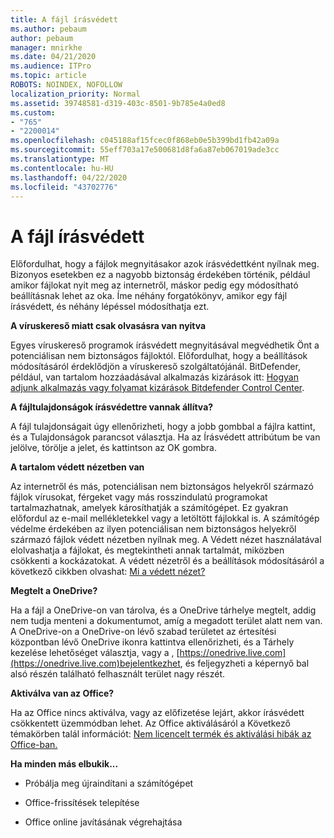 ```yaml
---
title: A fájl írásvédett
ms.author: pebaum
author: pebaum
manager: mnirkhe
ms.date: 04/21/2020
ms.audience: ITPro
ms.topic: article
ROBOTS: NOINDEX, NOFOLLOW
localization_priority: Normal
ms.assetid: 39748581-d319-403c-8501-9b785e4a0ed8
ms.custom:
- "765"
- "2200014"
ms.openlocfilehash: c045188af15fcec0f868eb0e5b399bd1fb42a09a
ms.sourcegitcommit: 55eff703a17e500681d8fa6a87eb067019ade3cc
ms.translationtype: MT
ms.contentlocale: hu-HU
ms.lasthandoff: 04/22/2020
ms.locfileid: "43702776"
---
```

# <a name="file-open-read-only"></a>A fájl írásvédett

Előfordulhat, hogy a fájlok megnyitásakor azok írásvédettként nyílnak meg. Bizonyos esetekben ez a nagyobb biztonság érdekében történik, például amikor fájlokat nyit meg az internetről, máskor pedig egy módosítható beállításnak lehet az oka. Íme néhány forgatókönyv, amikor egy fájl írásvédett, és néhány lépéssel módosíthatja ezt.
  
 **A víruskereső miatt csak olvasásra van nyitva**
  
Egyes víruskereső programok írásvédett megnyitásával megvédhetik Önt a potenciálisan nem biztonságos fájloktól. Előfordulhat, hogy a beállítások módosításáról érdeklődjön a víruskereső szolgáltatójánál. BitDefender, például, van tartalom hozzáadásával alkalmazás kizárások itt: [Hogyan adjunk alkalmazás vagy folyamat kizárások Bitdefender Control Center](https://aka.ms/AA6098i).
  
 **A fájltulajdonságok írásvédettre vannak állítva?**
  
A fájl tulajdonságait úgy ellenőrizheti, hogy a jobb gombbal a fájlra kattint, és a Tulajdonságok parancsot választja. Ha az Írásvédett attribútum be van jelölve, törölje a jelet, és kattintson az OK gombra.
  
 **A tartalom védett nézetben van**
  
Az internetről és más, potenciálisan nem biztonságos helyekről származó fájlok vírusokat, férgeket vagy más rosszindulatú programokat tartalmazhatnak, amelyek károsíthatják a számítógépet. Ez gyakran előfordul az e-mail mellékletekkel vagy a letöltött fájlokkal is. A számítógép védelme érdekében az ilyen potenciálisan nem biztonságos helyekről származó fájlok védett nézetben nyílnak meg. A Védett nézet használatával elolvashatja a fájlokat, és megtekintheti annak tartalmát, miközben csökkenti a kockázatokat. A védett nézetről és a beállítások módosításáról a következő cikkben olvashat: [Mi a védett nézet?](https://support.office.com/article/d6f09ac7-e6b9-4495-8e43-2bbcdbcb6653)
  
 **Megtelt a OneDrive?**
  
Ha a fájl a OneDrive-on van tárolva, és a OneDrive tárhelye megtelt, addig nem tudja menteni a dokumentumot, amíg a megadott terület alatt nem van. A OneDrive-on a OneDrive-on lévő szabad területet az értesítési központban lévő OneDrive ikonra kattintva ellenőrizheti, és a Tárhely kezelése lehetőséget választja, vagy a , [https://onedrive.live.com](https://onedrive.live.com)bejelentkezhet, és feljegyzheti a képernyő bal alsó részén található felhasznált terület nagy részét.
  
 **Aktiválva van az Office?**
  
Ha az Office nincs aktiválva, vagy az előfizetése lejárt, akkor írásvédett csökkentett üzemmódban lehet. Az Office aktiválásáról a Következő témakörben talál információt: [Nem licencelt termék és aktiválási hibák az Office-ban.](https://support.office.com/article/0d23d3c0-c19c-4b2f-9845-5344fedc4380)
  
 **Ha minden más elbukik...**
  
- Próbálja meg újraindítani a számítógépet
    
- Office-frissítések telepítése
    
- Office online javításának végrehajtása
    

